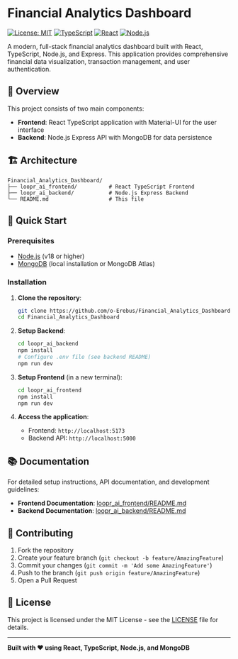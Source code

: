 # Financial Analytics Dashboard

[![License: MIT](https://img.shields.io/badge/License-MIT-yellow.svg)](https://opensource.org/licenses/MIT)
[![TypeScript](https://img.shields.io/badge/TypeScript-007ACC?style=flat&logo=typescript&logoColor=white)](https://www.typescriptlang.org/)
[![React](https://img.shields.io/badge/React-20232A?style=flat&logo=react&logoColor=61DAFB)](https://reactjs.org/)
[![Node.js](https://img.shields.io/badge/Node.js-43853D?style=flat&logo=node.js&logoColor=white)](https://nodejs.org/)

A modern, full-stack financial analytics dashboard built with React, TypeScript, Node.js, and Express. This application provides comprehensive financial data visualization, transaction management, and user authentication.

## 🌟 Overview

This project consists of two main components:

- **Frontend**: React TypeScript application with Material-UI for the user interface
- **Backend**: Node.js Express API with MongoDB for data persistence

## 🏗️ Architecture

```
Financial_Analytics_Dashboard/
├── loopr_ai_frontend/          # React TypeScript Frontend
├── loopr_ai_backend/           # Node.js Express Backend
└── README.md                   # This file
```

## 🚀 Quick Start

### Prerequisites
- [Node.js](https://nodejs.org/) (v18 or higher)
- [MongoDB](https://www.mongodb.com/) (local installation or MongoDB Atlas)

### Installation

1. **Clone the repository**:
   ```bash
   git clone https://github.com/o-Erebus/Financial_Analytics_Dashboard.git
   cd Financial_Analytics_Dashboard
   ```

2. **Setup Backend**:
   ```bash
   cd loopr_ai_backend
   npm install
   # Configure .env file (see backend README)
   npm run dev
   ```

3. **Setup Frontend** (in a new terminal):
   ```bash
   cd loopr_ai_frontend
   npm install
   npm run dev
   ```

4. **Access the application**:
   - Frontend: `http://localhost:5173`
   - Backend API: `http://localhost:5000`

## 📚 Documentation

For detailed setup instructions, API documentation, and development guidelines:

- **Frontend Documentation**: [loopr_ai_frontend/README.md](./loopr_ai_frontend/README.md)
- **Backend Documentation**: [loopr_ai_backend/README.md](./loopr_ai_backend/README.md)

## 🤝 Contributing

1. Fork the repository
2. Create your feature branch (`git checkout -b feature/AmazingFeature`)
3. Commit your changes (`git commit -m 'Add some AmazingFeature'`)
4. Push to the branch (`git push origin feature/AmazingFeature`)
5. Open a Pull Request

## 📝 License

This project is licensed under the MIT License - see the [LICENSE](LICENSE) file for details.

---

**Built with ❤️ using React, TypeScript, Node.js, and MongoDB**
